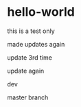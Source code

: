 # hello-world

this is a test only

made updates again


update 3rd time

update again


dev


master branch
